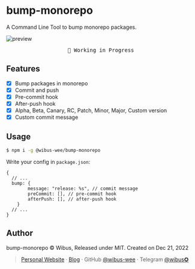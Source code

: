 # bump-monorepo

A Command Line Tool to bump monorepo packages.

![preview](https://user-images.githubusercontent.com/62133302/208828975-641b0105-9c62-4284-ace9-df0f61a6b5d0.gif)

<pre align="center">
🧪 Working in Progress
</pre>

## Features

- [x] Bump packages in monorepo
- [x] Commit and push
- [x] Pre-commit hook
- [x] After-push hook
- [x] Alpha, Beta, Canary, RC, Patch, Minor, Major, Custom version
- [x] Custom commit message

## Usage

```bash
$ npm i -g @wibus-wee/bump-monorepo
```

Write your config in `package.json`:

```json5
{
  // ...
  bump: {
		message: "release: %s", // commit message
		preCommit: [], // pre-commit hook
		afterPush: [], // after-push hook
	}
  // ...
}
```

## Author

bump-monorepo © Wibus, Released under MIT. Created on Dec 21, 2022

> [Personal Website](http://iucky.cn/) · [Blog](https://blog.iucky.cn/) · GitHub [@wibus-wee](https://github.com/wibus-wee/) · Telegram [@wibus✪](https://t.me/wibus_wee)
